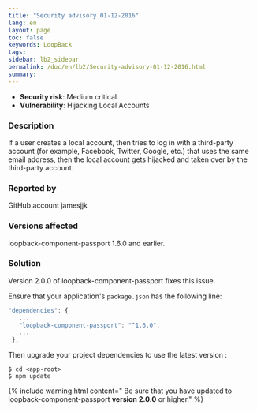 ```yaml
---
title: "Security advisory 01-12-2016"
lang: en
layout: page
toc: false
keywords: LoopBack
tags:
sidebar: lb2_sidebar
permalink: /doc/en/lb2/Security-advisory-01-12-2016.html
summary:
---
```


*   **Security risk**: Medium critical
*   **Vulnerability**: Hijacking Local Accounts

### Description

If a user creates a local account, then tries to log in with a third-party account (for example, Facebook, Twitter, Google, etc.) that uses the same email address, then the local account gets hijacked and taken over by the third-party account.

### Reported by

GitHub account jamesjjk

### Versions affected

loopback-component-passport 1.6.0 and earlier.

### Solution

Version 2.0.0 of loopback-component-passport fixes this issue.

Ensure that your application's `package.json` has the following line:

```js
"dependencies": {
   ...
   "loopback-component-passport": "^1.6.0",
   ...
 },
```

Then upgrade your project dependencies to use the latest version :

```
$ cd <app-root>
$ npm update
```

{% include warning.html content="
Be sure that you have updated to loopback-component-passport **version 2.0.0** or higher." %}
